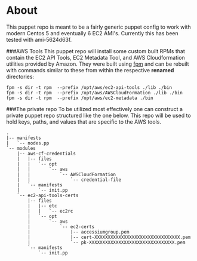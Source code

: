 About
=====
This puppet repo is meant to be a fairly generic puppet config to work with
modern Centos 5 and eventually 6 EC2 AMI's.  Currently this has been tested with
ami-5624d63f.

###AWS Tools
This puppet repo will install some custom built
RPMs that contain the EC2 API Tools, EC2 Metadata Tool, and AWS Cloudformation
utilities provided by Amazon.  They were built using [fpm](http://www.semicomplete.com/blog/tags/deb)
and can be rebuilt with commands similar to these from within the respective **renamed** directories:

    fpm -s dir -t rpm  --prefix /opt/aws/ec2-api-tools ./lib ./bin
    fpm -s dir -t rpm  --prefix /opt/aws/AWSCloudFormation ./lib ./bin
    fpm -s dir -t rpm  --prefix /opt/aws/ec2-metadata ./bin

###The private repo
To be utilized most effectively one can construct a private puppet repo structured like the one below.
This repo will be used to hold keys, paths, and values that are specific to the AWS tools.

    .
    |-- manifests
    |   `-- nodes.pp
    `-- modules
        |-- aws-cf-credentials
        |   |-- files
        |   |   `-- opt
        |   |       `-- aws
        |   |           `-- AWSCloudFormation
        |   |               `-- credential-file
        |   `-- manifests
        |       `-- init.pp
        `-- ec2-api-tools-certs
            |-- files
            |   |-- etc
            |   |   `-- ec2rc
            |   `-- opt
            |       `-- aws
            |           `-- ec2-certs
            |               |-- accessiumgroup.pem
            |               |-- cert-XXXXXXXXXXXXXXXXXXXXXXXXXXXXXXXX.pem
            |               `-- pk-XXXXXXXXXXXXXXXXXXXXXXXXXXXXXXXX.pem
            `-- manifests
                `-- init.pp
